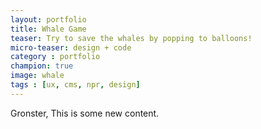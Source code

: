```yaml
---
layout: portfolio
title: Whale Game
teaser: Try to save the whales by popping to balloons! 
micro-teaser: design + code
category : portfolio
champion: true
image: whale
tags : [ux, cms, npr, design]
---
```


Gronster, This is some new content.